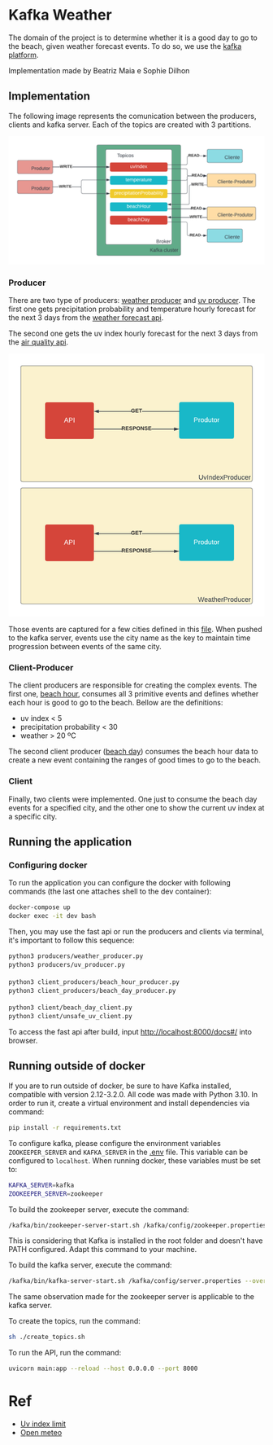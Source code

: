# Kafka Weather

The domain of the project is to determine whether it is a good day to go to the beach, given weather forecast events.
To do so, we use the [kafka platform](https://kafka.apache.org).


Implementation made by Beatriz Maia e Sophie Dilhon

## Implementation

The following image represents the comunication between the producers, clients and kafka server. Each of the topics are created with 3 partitions.

![Architeture comunication](./docs/assets/comunicacao.png)

### Producer
There are two type of producers: [weather producer](producers/weather_producer.py) and [uv producer](producers/uv_producer.py). The first one gets precipitation probability and temperature hourly forecast for the next 3 days from the [weather forecast api](https://open-meteo.com/en/docs).

The second one gets the uv index hourly forecast for the next 3 days from the [air quality api](https://open-meteo.com/en/docs/air-quality-api).

![Producer Implementation](./docs/assets/produtor.png)

Those events are captured for a few cities defined in this [file](./assets/cities.json). When pushed to the kafka server, events use the city name as the key to maintain time progression between events of the same city.

### Client-Producer
The client producers are responsible for creating the complex events. The first one, [beach hour](client_producers/beach_hour_producer.py), consumes all 3 primitive events and defines whether each hour is good to go to the beach. Bellow are the definitions: 

- uv index < 5
- precipitation probability < 30
- weather > 20 ºC

The second client producer ([beach day](client_producers/beach_day_producer.py)) consumes the beach hour data to create a new event containing the ranges of good times to go to the beach.

### Client
Finally, two clients were implemented. One just to consume the beach day events for a specified city, and the other one to show the current uv index at a specific city.

## Running the application
### Configuring docker

To run the application you can configure the docker with following commands (the last one attaches shell to the dev container):
```sh
docker-compose up
docker exec -it dev bash
```

Then, you may use the fast api or run the producers and clients via terminal, it's important to follow this sequence:
```sh
python3 producers/weather_producer.py
python3 producers/uv_producer.py

python3 client_producers/beach_hour_producer.py
python3 client_producers/beach_day_producer.py

python3 client/beach_day_client.py
python3 client/unsafe_uv_client.py
```

To access the fast api after build, input [http://localhost:8000/docs#/](http://localhost:8000/docs#/) into browser.

## Running outside of docker

If you are to run outside of docker, be sure to have Kafka installed, compatible with version 2.12-3.2.0. All code was made with Python 3.10. In order to run it, create a virtual environment and install dependencies via command:

```sh
pip install -r requirements.txt
```

To configure kafka, please configure the environment variables `ZOOKEEPER_SERVER` and `KAFKA_SERVER` in the [.env](.env) file. This variable can be configured to `localhost`. When running docker, these variables must be set to:

```sh
KAFKA_SERVER=kafka
ZOOKEEPER_SERVER=zookeeper
```

To build the zookeeper server, execute the command:

```sh
/kafka/bin/zookeeper-server-start.sh /kafka/config/zookeeper.properties
```

This is considering that Kafka is installed in the root folder and doesn't have PATH configured. Adapt this command to your machine.

To build the kafka server, execute the command:

```sh
/kafka/bin/kafka-server-start.sh /kafka/config/server.properties --override zookeeper.connect=${ZOOKEEPER_SERVER}:2181 --override log.retention.minutes=59 --override log.retention.check.interval.ms=300000
```

The same observation made for the zookeeper server is applicable to the kafka server. 

To create the topics, run the command:
```sh
sh ./create_topics.sh
```

To run the API, run the command:
```sh
uvicorn main:app --reload --host 0.0.0.0 --port 8000
```

# Ref
- [Uv index limit](https://www.aimatmelanoma.org/melanoma-101/prevention/what-is-ultraviolet-uv-radiation/#:~:text=The%20UV%20Index%20Scale&text=UV%20Index%203%2D5%20means,harm%20from%20unprotected%20sun%20exposure.)
- [Open meteo](https://open-meteo.com)